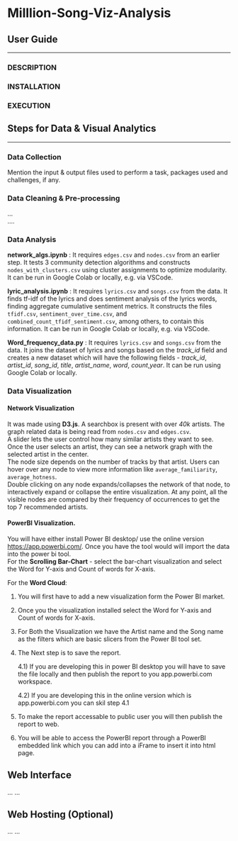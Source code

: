 # Milllion-Song-Viz-Analysis  

## User Guide  
---  
### DESCRIPTION  
### INSTALLATION  
### EXECUTION

## Steps for Data & Visual Analytics  
---  

### Data Collection  
  
Mention the input & output files used to perform a task, packages used and challenges, if any.  


### Data Cleaning & Pre-processing  
...  
....  

### Data Analysis  

**network_algs.ipynb** : It requires `edges.csv` and `nodes.csv` from an earlier step. It tests 3 community detection algorithms and constructs `nodes_with_clusters.csv` using cluster assignments to optimize modularity. It can be run in Google Colab or locally, e.g. via VSCode.

**lyric_analysis.ipynb** : It requires `lyrics.csv` and `songs.csv` from the data. It finds tf-idf of the lyrics and does sentiment analysis of the lyrics words, finding aggregate cumulative sentiment metrics. It constructs the files `tfidf.csv`, `sentiment_over_time.csv`, and `combined_count_tfidf_sentiment.csv`, among others, to contain this information. It can be run in Google Colab or locally, e.g. via VSCode. 

**Word_frequency_data.py** : It requires `lyrics.csv` and `songs.csv` from the data. It joins the dataset of lyrics and songs based on the *track_id* field and creates a new dataset which will have the following fields - *track_id*, *artist_id*, *song_id*, *title*, *artist_name*, *word*, *count*,*year*. It can be run using Google Colab or locally. 


### Data Visualization  
#### Network Visualization  

It was made using **D3.js**. A searchbox is present with over *40k* artists. The graph related data is being read from `nodes.csv` and `edges.csv`.  
A slider lets the user control how many similar artists they want to see. Once the user selects an artist, they can see a network graph with the selected artist in the center.  
The node size depends on the number of tracks by that artist. Users can hover over any node to view more information like `average_familiarity`, `average_hotness`.   
Double clicking on any node expands/collapses the network of that node, to interactively expand or collapse the entire visualization. At any point, all the visible nodes are compared by their frequency of occurrences to get the top 7 recommended artists.  

#### PowerBI Visualization. 

You will have either install Power BI desktop/ use the online version https://app.powerbi.com/. 
Once you have the tool would will import the data into the power bi tool.  
For the **Scrolling Bar-Chart** - select the bar-chart visualization and select the Word for Y-axis and Count of words for X-axis.  

For the **Word Cloud**:
1) You will first have to add a new visualization form the Power BI market. 
2) Once you the visualization installed select the Word for Y-axis and Count of words for X-axis. 
3) For Both the Visualization we have the Artist name and the Song name as the filters which are basic slicers from the Power BI tool set. 

4) The Next step is to save the report. 
   
   4.1) If you are developing this in power BI desktop you will have to save the file locally and then publish the report to you app.powerbi.com workspace. 
   
   4.2) If you are developing this in the online version which is app.powerbi.com you can skil step 4.1
5) To make the report accessable to public user you will then publish the report to web.
6) You will be able to access the PowerBI report through a PowerBI embedded link which you can add into a iFrame to insert it into html page.


 
## Web Interface  
...
...  

## Web Hosting (Optional)  
... 
... 

